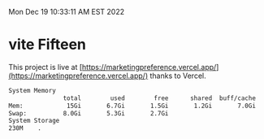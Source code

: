 Mon Dec 19 10:33:11 AM EST 2022

# vite Fifteen


This project is live at [https://marketingpreference.vercel.app/](https://marketingpreference.vercel.app/) thanks to Vercel.

```bash
System Memory
               total        used        free      shared  buff/cache   available
Mem:            15Gi       6.7Gi       1.5Gi       1.2Gi       7.0Gi       6.9Gi
Swap:          8.0Gi       5.3Gi       2.7Gi
System Storage
230M	.
```
```bash
